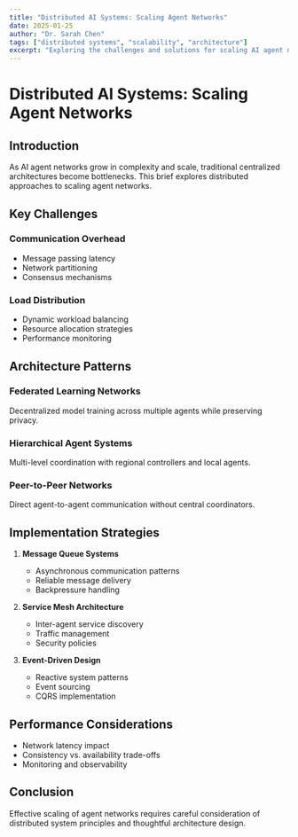 ```yaml
---
title: "Distributed AI Systems: Scaling Agent Networks"
date: 2025-01-25
author: "Dr. Sarah Chen"
tags: ["distributed systems", "scalability", "architecture"]
excerpt: "Exploring the challenges and solutions for scaling AI agent networks across distributed systems. This brief examines horizontal scaling patterns, load balancing strategies, and fault tolerance mechanisms."
---
```


# Distributed AI Systems: Scaling Agent Networks

## Introduction

As AI agent networks grow in complexity and scale, traditional centralized architectures become bottlenecks. This brief explores distributed approaches to scaling agent networks.

## Key Challenges

### Communication Overhead
- Message passing latency
- Network partitioning
- Consensus mechanisms

### Load Distribution
- Dynamic workload balancing
- Resource allocation strategies
- Performance monitoring

## Architecture Patterns

### Federated Learning Networks
Decentralized model training across multiple agents while preserving privacy.

### Hierarchical Agent Systems
Multi-level coordination with regional controllers and local agents.

### Peer-to-Peer Networks
Direct agent-to-agent communication without central coordinators.

## Implementation Strategies

1. **Message Queue Systems**
   - Asynchronous communication patterns
   - Reliable message delivery
   - Backpressure handling

2. **Service Mesh Architecture**
   - Inter-agent service discovery
   - Traffic management
   - Security policies

3. **Event-Driven Design**
   - Reactive system patterns
   - Event sourcing
   - CQRS implementation

## Performance Considerations

- Network latency impact
- Consistency vs. availability trade-offs
- Monitoring and observability

## Conclusion

Effective scaling of agent networks requires careful consideration of distributed system principles and thoughtful architecture design.
